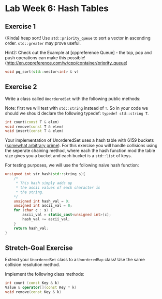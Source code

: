 Lab Week 6: Hash Tables
=========================


Exercise 1
----------
(Kinda) heap sort! Use `std::priority_queue` to
sort a vector in ascending order. `std::greater`
may prove useful. 

Hint2: Check out the Example at [cppreference Queue] - the top, pop and push operations can make this possible!(http://en.cppreference.com/w/cpp/container/priority_queue)

```cpp
void pq_sort(std::vector<int> & v)
```

Exercise 2
----------

Write a class called `UnorderedSet` with the following
public methods:

Note: first we will test with `std::string` instead
of `T`. So in your code we should we should 
declare the following typedef: `typedef std::string T`.

```cpp
int count(const T & elem)
void remove(const T & elem) 
void insert(const T & elem)
```

Your implementation of UnorderedSet uses a 
hash table with 6159 buckets ([somewhat 
arbitrary prime](http://www.orcca.on.ca/~yxie/courses/cs2210b-2011/htmls/extra/PlanetMath_%20goodhashtable.pdf)). For this exercise you will handle collisions 
using the seperate chaining method, where each
the hash function mod the table size gives you a bucket
and each bucket is a `std::list` of keys.

For testing purposes, we will use the following
naive hash function:

```cpp
unsigned int str_hash(std::string s){
    /*
     * This hash simply adds up
     * the ascii values of each character in
     * the string.
    */
    unsigned int hash_val = 0;
    unsigned int ascii_val = 0;
    for (char c : s) {
        ascii_val = static_cast<unsigned int>(c);
        hash_val += ascii_val;
    }
    return hash_val;
}
```

Stretch-Goal Exercise 
----------
Extend your `UnorderedSet` class to a `UnorderedMap` class! Use the same collision resolution method.

Implement the following class methods:
```cpp
int count (const Key & k)
Value & operator[](const Key * k) 
void remove(const Key & k)
```
